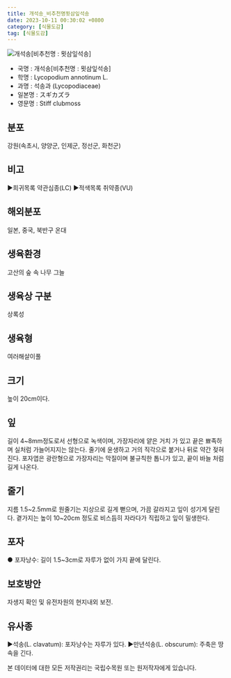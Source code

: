 ```yaml
---
title: 개석송_비추천명묏삼잎석송
date: 2023-10-11 00:30:02 +0800
category: [식물도감]
tag: [식물도감]
---
```




![개석송[비추천명 : 묏삼잎석송]](/fileUpload/plants/basic/Lycopodiaceae/Lycopodium/12/1_th2.JPG)
- 국명 : 개석송[비추천명 : 묏삼잎석송]
- 학명 : Lycopodium annotinum L.
- 과명 : 석송과 (Lycopodiaceae)
- 일본명 : スギカズラ
- 영문명 : Stiff clubmoss


## 분포
강원(속초시, 양양군, 인제군, 정선군, 화천군)
## 비고
▶희귀목록 약관심종(LC)▶적색목록 취약종(VU)
## 해외분포
일본, 중국, 북반구 온대
## 생육환경
고산의 숲 속 나무 그늘
## 생육상 구분
상록성
## 생육형
여러해살이풀
## 크기
높이 20cm이다.
## 잎
길이 4~8mm정도로서 선형으로 녹색이며, 가장자리에 얕은 거치 가 있고 끝은 뾰족하며 실처럼 가늘어지지는 않는다. 줄기에 윤생하고 거의 직각으로 붙거나 뒤로 약간 젖혀진다. 포자엽은 광란형으로 가장자리는 막질이며 불규칙한 톱니가 있고, 끝이 바늘 처럼 길게 나온다.
## 줄기
지름 1.5~2.5mm로 원줄기는 지상으로 길게 뻗으며, 가끔 갈라지고 잎이 성기게 달린다. 곁가지는 높이 10~20cm 정도로 비스듬히 자라다가 직립하고 잎이 밀생한다.
## 포자
● 포자낭수: 길이 1.5~3cm로 자루가 없이 가지 끝에 달린다.
## 보호방안
자생지 확인 및 유전자원의 현지내외 보전.
## 유사종
▶석송(L. clavatum): 포자낭수는 자루가 있다.▶만년석송(L. obscurum): 주축은 땅속을 긴다.






본 데이터에 대한 모든 저작권리는 국립수목원 또는 원저작자에게 있습니다.
